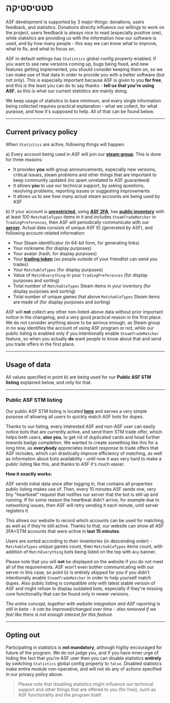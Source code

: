 # סטטיסטיקה

ASF development is supported by 3 major things: donations, users feedback, and statistics. Donations directly influence our willings to work on the project, users feedback is always nice to read (especially positive one), while statistics are providing us with the information how our software is used, and by how many people - this way we can know what to improve, what to fix, and what to focus on.

ASF in default settings has `Statistics` global config property enabled. If you want to see new versions coming up, bugs being fixed, and new features getting implemented, you should consider keeping them on, so we can make use of that data in order to provide you with a better software (but not only). This is especially important because ASF is given to you **for free**, and this is the least you can do to say thanks - **tell us that you're using ASF**, as this is what our current statistics are mainly doing.

We keep usage of statistics to bare minimum, and every single information being collected requires practical explanation - what we collect, for what purpose, and how it's supposed to help. All of that can be found below.

* * *

## Current privacy policy

When `Statistics` are active, following things will happen:

a) Every account being used in ASF will join our **[steam group](https://steamcommunity.com/groups/ascfarm)**. This is done for three reasons:

* It provides **you** with group announcements, especially new versions, critical issues, steam problems and other things that are important to keep community updated (no spam unrelated to ASF guaranteed)
* It allows **you** to use our technical support, by asking questions, resolving problems, reporting issues or suggesting improvements
* It allows us to see how many actual steam accounts are being used by ASF

b) If your account is **[unrestricted](https://support.steampowered.com/kb_article.php?ref=3330-IAGK-7663)**, using **[ASF 2FA](https://github.com/JustArchiNET/ArchiSteamFarm/wiki/Two-factor-authentication#asf-2fa)**, has **[public inventory](https://steamcommunity.com/my/edit/settings)** with at least 100 `MatchableTypes` items in it and includes `SteamTradeMatcher` in `TradingPreferences`, then ASF will periodically communicate with our **[server](https://asf.justarchi.net)**. Actual data consists of unique ASF ID (generated by ASF), and following account-related information:

* Your Steam identificator (in 64-bit form, for generating links)
* Your nickname (for display purposes)
* Your avatar (hash, for display purposes)
* Your **[trading token](https://steamcommunity.com/my/tradeoffers/privacy)** (so people outside of your friendlist can send you trades)
* Your `MatchableTypes` (for display purposes)
* Value of `MatchEverything` in your `TradingPreferences` (for display purposes and sorting)
* Total number of `MatchableTypes` Steam items in your inventory (for display purposes and sorting)
* Total number of unique games that above `MatchableTypes` Steam items are made of (for display purposes and sorting)

ASF will **not** collect any other non-listed-above data without prior important notice in the changelog, and a very good practical reason in the first place. We do not consider anything above to be serious enough, as Steam group in no way identifies the account of using ASF program or not, while our public listing is enabled only if you intentionally enable `SteamTradeMatcher` feature, so when you actually **do** want people to know about that and send you trade offers in the first place.

* * *

## Usage of data

All values specified in point b) are being used for our **Public ASF STM listing** explained below, and only for that.

* * *

### Public ASF STM listing

Our public ASF STM listing is located **[here](https://asf.justarchi.net/STM)** and serves a very simple purpose of allowing all users to quickly match ASF bots for dupes.

Thanks to our listing, every interested ASF and non-ASF user can easily notice bots that are currently active, and send them STM trade offer, which helps both users, **also you**, to get rid of duplicated cards and head further towards badge completion. We wanted to create something like this for a long time, as **everybody** appreciates instant response to trade offers that ASF includes, which can drastically improve efficiency of matching, as well as information about bots availability - until now it was very hard to make a public listing like this, and thanks to ASF it's much easier.

**How it exactly works:**

ASF sends initial data once after logging in, that contains all properties public listing makes use of. Then, every 10 minutes ASF sends one, very tiny "heartbeat" request that notifies our server that the bot is still up and running. If for some reason the heartbeat didn't arrive, for example due to networking issues, then ASF will retry sending it each minute, until server registers it.

This allows our website to record which accounts can be used for matching, as well as if they're still active. Thanks to that, our website can show all ASF 2FA+STM accounts that were active in **last 15 minutes**.

Users are sorted according to their inventories (in descending order) - `MatchableTypes` unique games count, then `MatchableTypes` items count, with addition of `MatchEverything` bots being listed on the top with `Any` banner.

Please note that you will **not** be displayed on the website if you do not meet all of the requirements. ASF won't even bother communicating with our server in this case, so point b) is entirely skipped for you if you didn't intentionally enable `SteamTradeMatcher` in order to help yourself match dupes. Also public listing is compatible only with latest stable version of ASF and might refuse to display outdated bots, especially if they're missing core functionality that can be found only in newer versions.

*The entire concept, together with website integration and ASF reporting is still in beta - it can be improved/changed over time - also removed if we feel like there is not enough interest for this feature.*

* * *

## Opting out

Participating in statistics is **not mandatory**, although highly encouraged for future of the program. We do not judge you, and if you have inner urge of hiding the fact that you're ASF user then you can disable statistics **entirely** by switching `Statistics` global config property to `false`. Disabled statistics make entire module non-operative, and will not do any of actions specified in our privacy policy above.

> Please note that disabling statistics might influence our technical support and other things that are offered to you (for free), such as ASF functionality and the program itself.